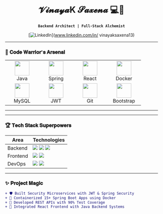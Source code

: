<div align="center">
  
# 𝓥𝓲𝓷𝓪𝔂𝓪K 𝓢𝓪𝔁𝓮𝓷𝓪 💻🚀
**`Backend Architect | Full-Stack Alchemist`**  

[![LinkedIn](https://img.shields.io/badge/LinkedIn-%230077B5.svg?&style=for-the-badge&logo=linkedin&logoColor=white)](www.linkedin.com/in/
vinayaksaxena13)


</div>

---

### 🎯 **𝐂𝐨𝐝𝐞 𝐖𝐚𝐫𝐫𝐢𝐨𝐫'𝐬 𝐀𝐫𝐬𝐞𝐧𝐚𝐥**

<table align="center">
  <tr>
    <td align="center" width="96">
      <img src="https://cdn.jsdelivr.net/gh/devicons/devicon/icons/java/java-original-wordmark.svg" width="48" height="48"/>
      <br>Java
    </td>
    <td align="center" width="96">
      <img src="https://www.vectorlogo.zone/logos/springio/springio-icon.svg" width="48" height="48"/>
      <br>Spring
    </td>
    <td align="center" width="96">
      <img src="https://cdn.jsdelivr.net/gh/devicons/devicon/icons/react/react-original-wordmark.svg" width="48" height="48"/>
      <br>React
    </td>
    <td align="center" width="96">
      <img src="https://cdn.jsdelivr.net/gh/devicons/devicon/icons/docker/docker-original-wordmark.svg" width="48" height="48"/>
      <br>Docker
    </td>
  </tr>
  <tr>
    <td align="center" width="96">
      <img src="https://cdn.jsdelivr.net/gh/devicons/devicon/icons/mysql/mysql-original-wordmark.svg" width="48" height="48"/>
      <br>MySQL
    </td>
    <td align="center" width="96">
      <img src="https://jwt.io/img/logo.svg" width="48" height="48"/>
      <br>JWT
    </td>
    <td align="center" width="96">
      <img src="https://cdn.jsdelivr.net/gh/devicons/devicon/icons/git/git-plain-wordmark.svg" width="48" height="48"/>
      <br>Git
    </td>
    <td align="center" width="96">
      <img src="https://cdn.jsdelivr.net/gh/devicons/devicon/icons/bootstrap/bootstrap-plain-wordmark.svg" width="48" height="48"/>
      <br>Bootstrap
    </td>
  </tr>
</table>

---


---

### 🏆 **𝐓𝐞𝐜𝐡 𝐒𝐭𝐚𝐜𝐤 𝐒𝐮𝐩𝐞𝐫𝐩𝐨𝐰𝐞𝐫𝐬**

| **Area**       | **Technologies**                                                                                                 |
|----------------|------------------------------------------------------------------------------------------------------------------|
| Backend        | <img src="https://img.shields.io/badge/Java-%23ED8B00.svg?style=flat&logo=openjdk&logoColor=white"/> <img src="https://img.shields.io/badge/Spring-6DB33F?style=flat&logo=spring&logoColor=white"/> <img src="https://img.shields.io/badge/Hibernate-59666C?style=flat&logo=hibernate&logoColor=white"/> |
| Frontend       | <img src="https://img.shields.io/badge/React-%2361DAFB.svg?style=flat&logo=react&logoColor=black"/> <img src="https://img.shields.io/badge/JavaScript-F7DF1E?style=flat&logo=javascript&logoColor=black"/> |
| DevOps         | <img src="https://img.shields.io/badge/Docker-2496ED?style=flat&logo=docker&logoColor=white"/> <img src="https://img.shields.io/badge/Postman-FF6C37?style=flat&logo=postman&logoColor=white"/> |

---

### ✨ **𝐏𝐫𝐨𝐣𝐞𝐜𝐭 𝐌𝐚𝐠𝐢𝐜**

```diff
+ 🛡️ Built Security Microservices with JWT & Spring Security
+ 🚀 Containerized 15+ Spring Boot Apps using Docker
+ 🔗 Developed REST APIs with 90% Test Coverage
+ 🧩 Integrated React Frontend with Java Backend Systems

